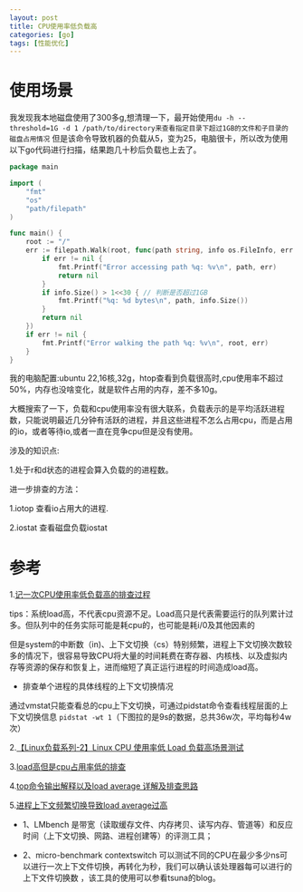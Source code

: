 ```yaml
---
layout: post
title: CPU使用率低负载高
categories: [go]
tags: [性能优化]
---
```


# 使用场景

我发现我本地磁盘使用了300多g,想清理一下，最开始使用`du -h --threshold=1G -d 1 /path/to/directory来查看指定目录下超过1GB的文件和子目录的磁盘占用情况`
但是该命令导致机器的负载从5，变为25，电脑很卡，所以改为使用以下go代码进行扫描，结果跑几十秒后负载也上去了。


```go
package main

import (
	"fmt"
	"os"
	"path/filepath"
)

func main() {
	root := "/"
	err := filepath.Walk(root, func(path string, info os.FileInfo, err error) error {
		if err != nil {
			fmt.Printf("Error accessing path %q: %v\n", path, err)
			return nil
		}
		if info.Size() > 1<<30 { // 判断是否超过1GB
			fmt.Printf("%q: %d bytes\n", path, info.Size())
		}
		return nil
	})
	if err != nil {
		fmt.Printf("Error walking the path %q: %v\n", root, err)
	}
}

```


我的电脑配置:ubuntu 22,16核,32g，htop查看到负载很高时,cpu使用率不超过50%，内存也没啥变化，就是软件占用的内存，差不多10g。

大概搜索了一下，负载和cpu使用率没有很大联系，负载表示的是平均活跃进程数，只能说明最近几分钟有活跃的进程，并且这些进程不怎么占用cpu，而是占用的io，或者等待io,或者一直在竞争cpu但是没有使用。

涉及的知识点:

1.处于r和d状态的进程会算入负载的的进程数。

进一步排查的方法：

1.iotop 查看io占用大的进程.

2.iostat 查看磁盘负载iostat


# 参考

1.[记一次CPU使用率低负载高的排查过程](https://juejin.cn/post/6844904173843005447)

tips：系统load高，不代表cpu资源不足。Load高只是代表需要运行的队列累计过多。但队列中的任务实际可能是耗cpu的，也可能是耗i/0及其他因素的

但是system的中断数（in)、上下文切换（cs）特别频繁，进程上下文切换次数较多的情况下，很容易导致CPU将大量的时间耗费在寄存器、内核栈、以及虚拟内存等资源的保存和恢复上，进而缩短了真正运行进程的时间造成load高。

* 排查单个进程的具体线程的上下文切换情况

通过vmstat只能查看总的cpu上下文切换，可通过pidstat命令查看线程层面的上下文切换信息 `pidstat -wt 1`（下图拉的是9s的数据，总共36w次，平均每秒4w次）



2.[【Linux负载系列-2】Linux CPU 使用率低 Load 负载高场景测试](https://www.ebpf.top/post/sys_linux_load_avg2/)

3.[load高但是cpu占用率低的排查](https://www.cnblogs.com/51core/p/13640104.html)

4.[top命令输出解释以及load average 详解及排查思路](https://blog.csdn.net/zhangchenglikecc/article/details/52103737)

5.[进程上下文频繁切换导致load average过高](https://www.cnblogs.com/lihuaichen/p/15186410.html)

* 1、LMbench 是带宽（读取缓存文件、内存拷贝、读写内存、管道等）和反应时间（上下文切换、网路、进程创建等）的评测工具；

* 2、micro-benchmark contextswitch 可以测试不同的CPU在最少多少ns可以进行一次上下文件切换，再转化为秒，我们可以确认该处理器每可以进行的上下文件切换数 ，该工具的使用可以参看tsuna的blog。